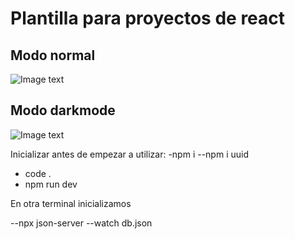 # Plantilla para proyectos de react

Modo normal
------
![Image text](https://raw.githubusercontent.com/Byrontosh/plantilla-react-fundamentos/main/src/assets/logo-intro.png)

Modo darkmode
------
![Image text](https://raw.githubusercontent.com/Byrontosh/plantilla-react-fundamentos/main/src/assets/logo-dark.png)



Inicializar antes de empezar a utilizar:
-npm i
--npm i uuid
- code .
- npm run dev

En otra terminal inicializamos 

--npx json-server --watch db.json
